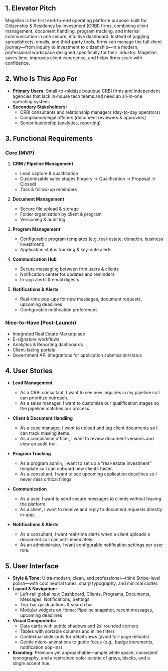 ## 1. Elevator Pitch  
Magellan is the first end-to-end operating platform purpose-built for Citizenship & Residency by Investment (CRBI) firms, combining client management, document handling, program tracking, and internal communication in one secure, intuitive dashboard. Instead of juggling spreadsheets, emails, and third-party tools, firms can manage the full client journey—from inquiry to investment to citizenship—in a modern, professional workspace designed specifically for their industry. Magellan saves time, improves client experience, and helps firms scale with confidence.

## 2. Who Is This App For  
- **Primary Users:** Small-to-midsize boutique CRBI firms and independent agencies that lack in-house tech teams and need an all-in-one operating system.  
- **Secondary Stakeholders:**  
  - CRBI consultants and relationship managers (day-to-day operators)  
  - Compliance/legal officers (document reviewers & approvers)  
  - Senior leadership (analytics, reporting)  

## 3. Functional Requirements  

### Core (MVP)  
1. **CRM / Pipeline Management**  
   - Lead capture & qualification  
   - Customizable sales stages (Inquiry → Qualification → Proposal → Closed)  
   - Task & follow-up reminders  

2. **Document Management**  
   - Secure file upload & storage  
   - Folder organization by client & program  
   - Versioning & audit log  

3. **Program Management**  
   - Configurable program templates (e.g. real-estate, donation, business investment)  
   - Application status tracking & key-date alerts  

4. **Communication Hub**  
   - Secure messaging between firm users & clients  
   - Notification center for updates and reminders  
   - In-app alerts & email digests  

5. **Notifications & Alerts**  
   - Real-time pop-ups for new messages, document requests, upcoming deadlines  
   - Configurable notification preferences  

### Nice-to-Have (Post-Launch)  
- Integrated Real Estate Marketplace  
- E-signature workflows  
- Analytics & Reporting dashboards  
- Client-facing portals  
- Government API integrations for application submission/status  

## 4. User Stories  
- **Lead Management**  
  - As a CRBI consultant, I want to see new inquiries in my pipeline so I can prioritize outreach.  
  - As a sales manager, I want to customize our qualification stages so the pipeline matches our process.  

- **Client & Document Handling**  
  - As a case manager, I want to upload and tag client documents so I can track missing items.  
  - As a compliance officer, I want to review document versions and view an audit trail.  

- **Program Tracking**  
  - As a program admin, I want to set up a “real-estate investment” template so I can onboard new clients faster.  
  - As a consultant, I want to see upcoming application deadlines so I never miss critical filings.  

- **Communication**  
  - As a user, I want to send secure messages to clients without leaving the platform.  
  - As a client, I want to receive and reply to document requests directly in-app.  

- **Notifications & Alerts**  
  - As a consultant, I want real-time alerts when a client uploads a document so I can act immediately.  
  - As an administrator, I want configurable notification settings per user role.  

## 5. User Interface  
- **Style & Tone:** Ultra-modern, clean, and professional—think Stripe-level polish—with cool neutral tones, sharp typography, and minimal clutter.  
- **Layout & Navigation:**  
  - Left-rail global nav: Dashboard, Clients, Programs, Documents, Messages, Notifications, Settings  
  - Top-bar quick actions & search bar  
  - Modular widgets on Home: Pipeline snapshot, recent messages, upcoming deadlines  
- **Visual Components:**  
  - Data cards with subtle shadows and 2xl rounded corners  
  - Tables with sortable columns and inline filters  
  - Contextual slide-outs for detail views (avoid full-page reloads)  
  - Gentle micro-animations to guide focus (e.g., badge increments, notification pop-ins)  
- **Branding:** Premium yet approachable—ample white space, consistent iconography, and a restrained color palette of greys, blacks, and a single accent hue.  
